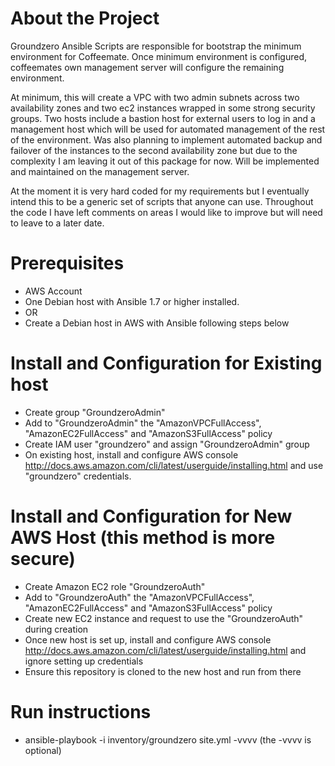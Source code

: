 # About the Project

Groundzero Ansible Scripts are responsible for bootstrap the minimum environment for Coffeemate. Once minimum environment is configured, coffeemates own management server will configure the remaining environment.

At minimum, this will create a VPC with two admin subnets across two availability zones and two ec2 instances wrapped in some strong security groups. Two hosts include a bastion host for external users to log in
and a management host which will be used for automated management of the rest of the environment. Was also planning to implement automated backup and failover of the instances to the second availability zone but
due to the complexity I am leaving it out of this package for now. Will be implemented and maintained on the management server.

At the moment it is very hard coded for my requirements but I eventually intend this to be a generic set of scripts that anyone can use. Throughout the code I have left comments on areas I would like to improve
but will need to leave to a later date.

# Prerequisites

* AWS Account
* One Debian host with Ansible 1.7 or higher installed.
* OR
* Create a Debian host in AWS with Ansible following steps below

# Install and Configuration for Existing host

* Create group "GroundzeroAdmin"
* Add to "GroundzeroAdmin" the "AmazonVPCFullAccess", "AmazonEC2FullAccess" and "AmazonS3FullAccess" policy
* Create IAM user "groundzero" and assign "GroundzeroAdmin" group
* On existing host, install and configure AWS console http://docs.aws.amazon.com/cli/latest/userguide/installing.html and use "groundzero" credentials.

# Install and Configuration for New AWS Host (this method is more secure)

* Create Amazon EC2 role "GroundzeroAuth"
* Add to "GroundzeroAuth" the "AmazonVPCFullAccess", "AmazonEC2FullAccess" and "AmazonS3FullAccess" policy
* Create new EC2 instance and request to use the "GroundzeroAuth" during creation
* Once new host is set up, install and configure AWS console http://docs.aws.amazon.com/cli/latest/userguide/installing.html and ignore setting up credentials
* Ensure this repository is cloned to the new host and run from there

# Run instructions

* ansible-playbook -i inventory/groundzero site.yml -vvvv (the -vvvv is optional)
